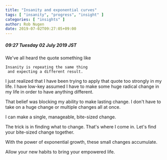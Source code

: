 ```yaml
---
title: "Insanity and exponential curves"
tags: [ "insanity", "progress", "insight" ]
categories: [ "insights" ]
author: Rob Nugen
date: 2019-07-02T09:27:05+09:00
---
```


##### 09:27 Tuesday 02 July 2019 JST

We've all heard the quote something like

    Insanity is repeating the same thing
     and expecting a different result.

I just realized that I have been trying to apply that quote too
strongly in my life.  I have low-key assumed I have to make some huge
radical change in my life in order to have anything different.

That belief was blocking my ability to make lasting change.  I don't
have to take on a huge change or multiple changes all at once.

I can make a single, manageable, bite-sized change.

The trick is in finding what to change.  That's where I come in.
Let's find your bite-sized change together.

With the power of exponential growth, these small changes accumulate.

Allow your new habits to bring your empowered life.
